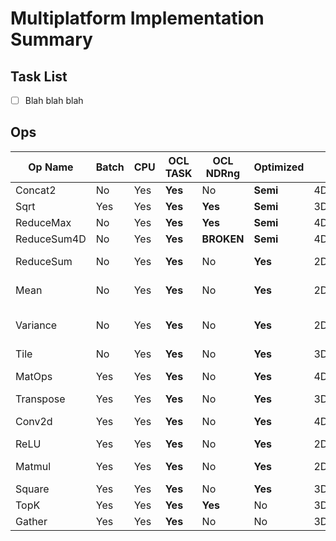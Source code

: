 # Multiplatform Implementation Summary

## Task List
- [ ] Blah blah blah


## Ops
Op Name        | Batch | CPU  | OCL TASK | OCL NDRng| Optimized|Shape1    | Shape2| Combinations                  | Sett1         |Val1   |Sett2      |Val2   | Notes|
---            | ---   | ---  | ---      | ---      | ---      | ---      | ---   | --------------------          | ---           | ---   | ---       | ---   |  --- |
Concat2        |     No|Yes   |**Yes**   |        No|**Semi**  |4D        |4D     |-                              |Concat2        |3      |           |-      |--
Sqrt           |Yes    |Yes   |**Yes**   |**Yes**   |**Semi**  |3D        |-      |-                              |               |-      |           |-      |--
ReduceMax      |     No|Yes   |**Yes**   |**Yes**   |**Semi**  |4D        |-      |-                              |reductionDim   |1,2    |           |-      |--
ReduceSum4D    |     No|Yes   |**Yes**   |**BROKEN**|**Semi**  |4D        |-      |{1-1-1-0}                      |               |-      |           |-      |--
ReduceSum      |     No|Yes   |**Yes**   |        No|**Yes**   |2D,3D     |-      |{3D: 0-0-1}, {2D: 0-1-0}       |               |-      |           |-      |--
Mean           |     No|Yes   |**Yes**   |        No|**Yes**   |2D,4D     |-      |{1-0-0-0}, {1-1-1-0}           |               |-      |           |-      |--
Variance       |     No|Yes   |**Yes**   |        No|**Yes**   |2D,4D     |-      |{2D: 1-0-0-0}, {4D: 1-1-1-0}   |               |-      |           |-      |--
Tile           |     No|Yes   |**Yes**   |        No|**Yes**   |3D,4D     |-      |-                              |tileAxis       |1,2    |tileCount  |20,1024|only tileAxis=2 implemented
MatOps         |Yes    |Yes   |**Yes**   |        No|**Yes**   |4D,3D,2D,1D|4D,3D,2D,1D,0D|-                              |               |-      |           |-      |ADD,SUB,MUL_ELEMENT,DIV_ELEMENT, shapes could be different
Transpose      |Yes    |Yes   |**Yes**   |        No|**Yes**   |3D        |-      |-                              |               |-      |           |-      |--
Conv2d         |Yes    |Yes   |**Yes**   |        No|**Yes**   |4D        |-      |-                              |overrideDim2   |-1     |           |-      |3x Less performance compared to the tensorflow
ReLU           |Yes    |Yes   |**Yes**   |        No|**Yes**   |2D,4D     |-      |-                              |               |-      |           |-      |--
Matmul         |Yes    |Yes   |**Yes**   |        No|**Yes**   |2D,3D     |2D,3D  |-                              |               |-      |           |-      |20x Less performance compared to the tensorflow
Square         |Yes    |Yes   |**Yes**   |        No|**Yes**   |3D        |-      |-                              |               |-      |           |-      |--
TopK           |Yes    |Yes   |**Yes**   |**Yes**   |        No|3D        |-      |-                              |axis           |2      |k          |20     |From PointNet++
Gather         |Yes    |Yes   |**Yes**   |        No|        No|3D        |3D     |-                              |indices_axis   |1      |           |-      |From PointNet++

